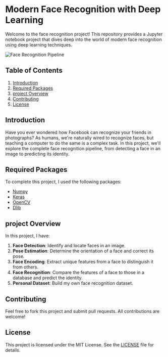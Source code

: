 
# Modern Face Recognition with Deep Learning

Welcome to the face recognition project! This repository provides a Jupyter notebook project that dives deep into the world of modern face recognition using deep learning techniques.

![Face Recognition Pipeline](https://perso.esiee.fr/~najmanl/FaceRecognition/figures/summary.gif)

## Table of Contents

1. [Introduction](#introduction)
2. [Required Packages](#required-packages)
3. [project Overview](#project-overview)
4. [Contributing](#contributing)
5. [License](#license)

## Introduction

Have you ever wondered how Facebook can recognize your friends in photographs? As humans, we're naturally wired to recognize faces, but teaching a computer to do the same is a complex task. In this project, we'll explore the complete face recognition pipeline, from detecting a face in an image to predicting its identity.

## Required Packages

To complete this project, I used the following packages:

- [Numpy](http://www.numpy.org)
- [Keras](https://keras.io)
- [OpenCV](https://opencv.org)
- [Dlib](http://dlib.net)

## project Overview

In this project, I have:

1. **Face Detection**: Identify and locate faces in an image.
2. **Pose Estimation**: Determine the orientation of a face and correct its pose.
3. **Face Encoding**: Extract unique features from a face to distinguish it from others.
4. **Face Recognition**: Compare the features of a face to those in a database and predict the identity.
5. **Personal Dataset**: Build my  own face recognition dataset.

## Contributing

Feel free to fork this project and submit pull requests. All contributions are welcome!

## License

This project is licensed under the MIT License. See the [LICENSE](LICENSE) file for details.
